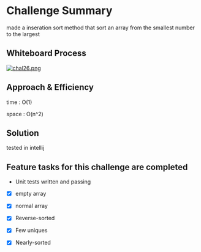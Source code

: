 # Challenge Summary

made a inseration sort method that sort an array from the smallest number to the largest


## Whiteboard Process

[![chal26.png](https://i.postimg.cc/66cCK1CC/chal26.png)](https://postimg.cc/mhcPNjXr)

## Approach & Efficiency

time : O(1)

space : O(n^2)

## Solution

tested in intellij

## Feature tasks for this challenge are completed
 - Unit tests written and passing


- [x] empty array

- [x] normal array

- [x] Reverse-sorted

- [x] Few uniques

- [x] Nearly-sorted



    
